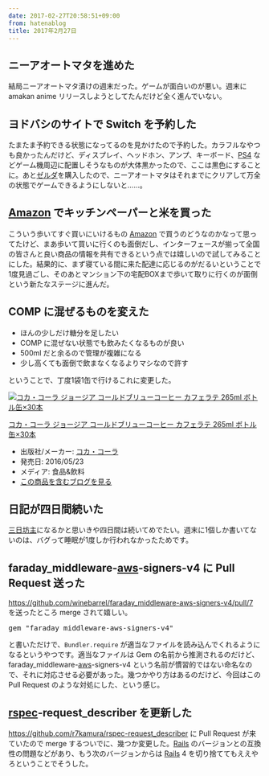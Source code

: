 ```yaml
---
date: 2017-02-27T20:58:51+09:00
from: hatenablog
title: 2017年2月27日
---
```


<h2>ニーアオートマタを進めた</h2>

<p>結局ニーアオートマタ漬けの週末だった。ゲームが面白いのが悪い。週末に amakan anime リリースしようとしてたんだけど全く進んでいない。</p>

<h2>ヨドバシのサイトで Switch を予約した</h2>

<p>たまたま予約できる状態になってるのを見かけたので予約した。カラフルなやつも良かったんだけど、ディスプレイ、ヘッドホン、アンプ、キーボード、<a class="keyword" href="http://d.hatena.ne.jp/keyword/PS4">PS4</a> などゲーム機周辺に配置しそうなものが大体黒かったので、ここは黒色にすることに。あと<a class="keyword" href="http://d.hatena.ne.jp/keyword/%A5%BC%A5%EB%A5%C0">ゼルダ</a>を購入したので、ニーアオートマタはそれまでにクリアして万全の状態でゲームできるようにしないと……。</p>

<h2><a class="keyword" href="http://d.hatena.ne.jp/keyword/Amazon">Amazon</a> でキッチンペーパーと米を買った</h2>

<p>こういう歩いてすぐ買いにいけるもの <a class="keyword" href="http://d.hatena.ne.jp/keyword/Amazon">Amazon</a> で買うのどうなのかなって思ってたけど、まあ歩いて買いに行くのも面倒だし、インターフェースが揃って全国の皆さんと良い商品の情報を共有できるという点では嬉しいので試してみることにした。結果的に、まず寝ている間に来た配達に応じるのがだるいということで1度見過ごし、そのあとマンション下の宅配BOXまで歩いて取りに行くのが面倒という新たなステージに進んだ。</p>

<h2>COMP に混ぜるものを変えた</h2>

<ul>
<li>ほんの少しだけ糖分を足したい</li>
<li>COMP に混ぜない状態でも飲みたくなるものが良い</li>
<li>500ml だと余るので管理が複雑になる</li>
<li>少し高くても面倒で飲まなくなるよりマシなので許す</li>
</ul>


<p>ということで、丁度1袋1缶で行けるこれに変更した。</p>

<p><div class="hatena-asin-detail"><a href="http://www.amazon.co.jp/exec/obidos/ASIN/B01D4GJ2O6/r7kamura-22/"><img src="https://images-fe.ssl-images-amazon.com/images/I/41N4PygxALL._SL160_.jpg" class="hatena-asin-detail-image" alt="コカ・コーラ ジョージア コールドブリューコーヒー カフェラテ 265ml ボトル缶×30本" title="コカ・コーラ ジョージア コールドブリューコーヒー カフェラテ 265ml ボトル缶×30本"></a><div class="hatena-asin-detail-info"><p class="hatena-asin-detail-title"><a href="http://www.amazon.co.jp/exec/obidos/ASIN/B01D4GJ2O6/r7kamura-22/">コカ・コーラ ジョージア コールドブリューコーヒー カフェラテ 265ml ボトル缶×30本</a></p><ul><li><span class="hatena-asin-detail-label">出版社/メーカー:</span> <a class="keyword" href="http://d.hatena.ne.jp/keyword/%A5%B3%A5%AB%A1%A6%A5%B3%A1%BC%A5%E9">コカ・コーラ</a></li><li><span class="hatena-asin-detail-label">発売日:</span> 2016/05/23</li><li><span class="hatena-asin-detail-label">メディア:</span> 食品&飲料</li><li><a href="http://d.hatena.ne.jp/asin/B01D4GJ2O6/r7kamura-22" target="_blank">この商品を含むブログを見る</a></li></ul></div><div class="hatena-asin-detail-foot"></div></div></p>

<h2>日記が四日間続いた</h2>

<p><a class="keyword" href="http://d.hatena.ne.jp/keyword/%BB%B0%C6%FC%CB%B7%BC%E7">三日坊主</a>になるかと思いきや四日間は続いてめでたい。週末に1個しか書いてないのは、バグって睡眠が1度しか行われなかったためです。</p>

<h2>faraday_middleware-<a class="keyword" href="http://d.hatena.ne.jp/keyword/aws">aws</a>-signers-v4 に Pull Request 送った</h2>

<p><a href="https://github.com/winebarrel/faraday_middleware-aws-signers-v4/pull/7">https://github.com/winebarrel/faraday_middleware-aws-signers-v4/pull/7</a> を送ったところ merge されて嬉しい。</p>

<pre class="code lang-ruby" data-lang="ruby" data-unlink>gem <span class="synSpecial">&quot;</span><span class="synConstant">faraday_middleware-aws-signers-v4</span><span class="synSpecial">&quot;</span>
</pre>


<p>と書いただけで、<code>Bundler.require</code> が適当なファイルを読み込んでくれるようになるというやつです。適当なファイルは Gem の名前から推測されるのだけど、faraday_middleware-<a class="keyword" href="http://d.hatena.ne.jp/keyword/aws">aws</a>-signers-v4 という名前が慣習的ではない命名なので、それに対応させる必要があった。幾つかやり方はあるのだけど、今回はこの Pull Request のような対処にした、という感じ。</p>

<h2><a class="keyword" href="http://d.hatena.ne.jp/keyword/rspec">rspec</a>-request_describer を更新した</h2>

<p><a href="https://github.com/r7kamura/rspec-request_describer">https://github.com/r7kamura/rspec-request_describer</a> に Pull Request が来ていたので merge するついでに、幾つか変更した。<a class="keyword" href="http://d.hatena.ne.jp/keyword/Rails">Rails</a> のバージョンとの互換性の問題などがあり、もう次のバージョンからは <a class="keyword" href="http://d.hatena.ne.jp/keyword/Rails">Rails</a> 4 を切り捨ててもええやろということでそうした。</p>

